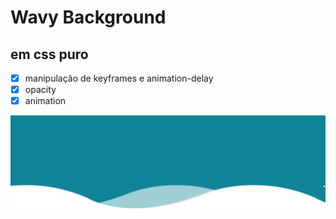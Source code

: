 # Wavy Background
## em css puro

- [x] manipulação de keyframes e animation-delay
- [x] opacity
- [x] animation

![waves](https://raw.githubusercontent.com/diegobaena89/CSS30Days/main/20Day%20-%20Wavy%20Background/waves.gif)
